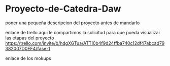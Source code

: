# Proyecto-de-Catedra-Daw
poner una pequeña descripcion del proyecto antes de mandarlo 

enlace de trello aqui le compartimos la solicitud para que pueda visualizar las etapas del proyecto
https://trello.com/invite/b/hdgXGTua/ATTI0b4f9d24ffba740c12df47abcad79382007D0EF4/fase-1
 
 enlace de los mokups
 
 
 


